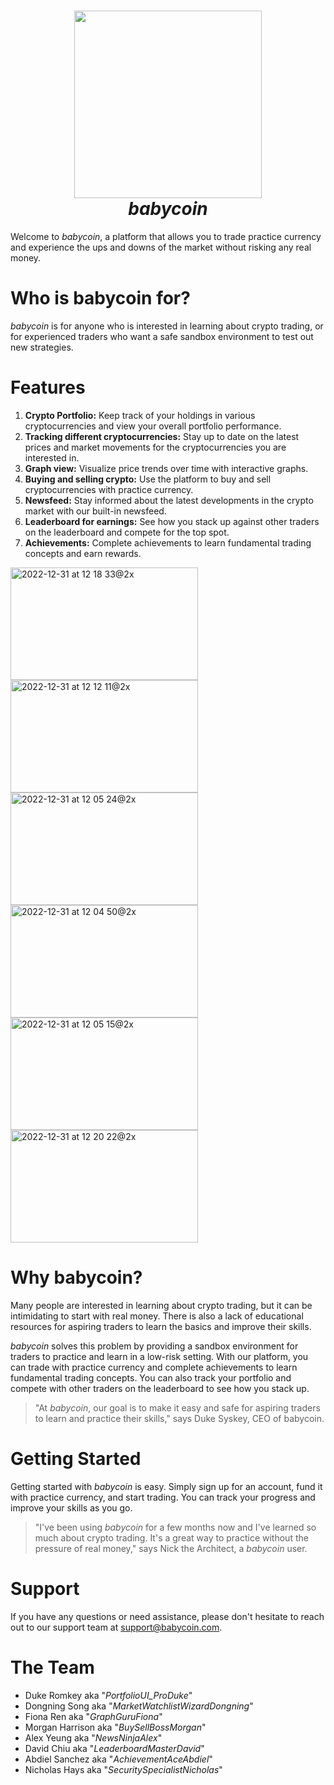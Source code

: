 <h1 align="center">
  <img src="https://user-images.githubusercontent.com/92281407/210127782-b31f1b22-0d57-4c1b-9d04-fc7242583ff4.png" width="300" height="300"/></br>
  <b><i>babycoin</i></b>
</h1>

Welcome to *babycoin*, a platform that allows you to trade practice currency and experience the ups and downs of the market without risking any real money.

# Who is babycoin for?
*babycoin* is for anyone who is interested in learning about crypto trading, or for experienced traders who want a safe sandbox environment to test out new strategies.
# Features
1. **Crypto Portfolio:** Keep track of your holdings in various cryptocurrencies and view your overall portfolio performance.
2. **Tracking different cryptocurrencies:** Stay up to date on the latest prices and market movements for the cryptocurrencies you are interested in.
3. **Graph view:** Visualize price trends over time with interactive graphs.
4. **Buying and selling crypto:** Use the platform to buy and sell cryptocurrencies with practice currency.
5. **Newsfeed:** Stay informed about the latest developments in the crypto market with our built-in newsfeed.
6. **Leaderboard for earnings:** See how you stack up against other traders on the leaderboard and compete for the top spot.
7. **Achievements:** Complete achievements to learn fundamental trading concepts and earn rewards.

<div class="grid">

<img width="300" height="180" alt="2022-12-31 at 12 18 33@2x" src="https://user-images.githubusercontent.com/92281407/210152401-10f1c7f1-1c65-4971-98b2-a7d832f8ff8b.png">
<img width="300" height="180" alt="2022-12-31 at 12 12 11@2x" src="https://user-images.githubusercontent.com/92281407/210152276-b1643fc9-2a9a-4861-8e90-369ab8a41c0f.png">
  <img width="300" height="180" alt="2022-12-31 at 12 05 24@2x" src="https://user-images.githubusercontent.com/92281407/210152157-104486da-d722-4632-846d-8e694b0f9b82.png">
  <img width="300" height="180" alt="2022-12-31 at 12 04 50@2x" src="https://user-images.githubusercontent.com/92281407/210152159-8452f1cb-40ab-444e-8ad4-2eb5100ad40e.png">
  <img width="300" height="180" alt="2022-12-31 at 12 05 15@2x" src="https://user-images.githubusercontent.com/92281407/210152158-205b639e-9f0f-4574-a74a-fb1dea5db5db.png">
  <img width="300" height="180" alt="2022-12-31 at 12 20 22@2x" src="https://user-images.githubusercontent.com/92281407/210152419-b589a2f0-c9c6-42da-892c-4e9ebcde9d9f.png">
</div>

# Why babycoin?
Many people are interested in learning about crypto trading, but it can be intimidating to start with real money. There is also a lack of educational resources for aspiring traders to learn the basics and improve their skills. 

*babycoin* solves this problem by providing a sandbox environment for traders to practice and learn in a low-risk setting. With our platform, you can trade with practice currency and complete achievements to learn fundamental trading concepts. You can also track your portfolio and compete with other traders on the leaderboard to see how you stack up.
>"At *babycoin*, our goal is to make it easy and safe for aspiring traders to learn and practice their skills," says Duke Syskey, CEO of babycoin.
# Getting Started
Getting started with *babycoin* is easy. Simply sign up for an account, fund it with practice currency, and start trading. You can track your progress and improve your skills as you go.
>"I've been using *babycoin* for a few months now and I've learned so much about crypto trading. It's a great way to practice without the pressure of real money," says Nick the Architect, a *babycoin* user.
# Support
If you have any questions or need assistance, please don't hesitate to reach out to our support team at support@babycoin.com.
# The Team
- Duke Romkey aka "*PortfolioUI_ProDuke*"
- Dongning Song aka "*MarketWatchlistWizardDongning*"
- Fiona Ren aka "*GraphGuruFiona*"
- Morgan Harrison aka "*BuySellBossMorgan*"
- Alex Yeung aka "*NewsNinjaAlex*"
- David Chiu aka "*LeaderboardMasterDavid*"
- Abdiel Sanchez aka "*AchievementAceAbdiel*"
- Nicholas Hays aka "*SecuritySpecialistNicholas*"
